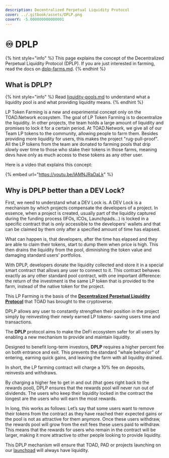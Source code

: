 ```yaml
---
description: Decentralized Perpetual Liquidity Protocol
cover: ../.gitbook/assets/DPLP.png
coverY: -5.000000000000001
---
```


# ♾ DPLP

{% hint style="info" %}
This page explains the concept of the Decentralized Perpetual Liquidity Protocol (DPLP). If you are just interested in farming, read the docs on [dplp-farms.md](../products/farms/dplp-farms.md "mention").
{% endhint %}

## What is DPLP?

{% hint style="info" %}
Read [liquidity-pools.md](../products/padswap/liquidity-pools.md "mention") to understand what a liquidity pool is and what providing liquidity means.
{% endhint %}

LP Token Farming is a new and experimental concept only on the TOAD.Network ecosystem. The goal of LP Token Farming is to decentralize the liquidity. In other projects, the team holds a large amount of liquidity and promises to lock it for a certain period. At TOAD.Network, we give all of our Team LP tokens to the community, allowing people to farm them. Besides providing more liquidity for users, this makes the project "rug-pull-proof". All the LP tokens from the team are donated to farming pools that drip slowly over time to those who stake their tokens in those farms, meaning devs have only as much access to these tokens as any other user.

Here is a video that explains this concept:

{% embed url="https://youtu.be/IAMNJRaDaLk" %}

## Why is DPLP better than a DEV Lock?

First, we need to understand what a DEV Lock is. A DEV Lock is a mechanism by which projects compensate the developers of a project. In essence, when a project is created, usually part of the liquidity captured during the funding process (IFOs, ICOs, Launchpads…) is locked in a specific contract that is _only_ accessible to the developers' wallets and that can be claimed by them only after a specified amount of time has elapsed.

What can happen is, that developers, after the time has elapsed and they are able to claim their tokens, start to dump them when price is high. This then drains the liquidity from the pool, diminishing the token value and damaging standard users' portfolios.

With DPLP, developers donate the liquidity collected and store it in a special smart contract that allows any user to connect to it. This contract behaves exactly as any other standard pool contract, with one important difference: the return of the investment is the same LP token that is provided to the farm, instead of the native token for the project.

This LP Farming is the basis of the [**Decentralized Perpetual Liquidity Protocol**](dplp.md) that TOAD has brought to the cryptoverse.

DPLP allows any user to constantly strengthen their position in the project simply by reinvesting their newly earned LP tokens- saving users time and transactions.

The **DPLP** protocol aims to make the DeFi ecosystem safer for all users by enabling a new mechanism to provide and maintain liquidity.

Designed to benefit long-term investors, **DPLP** requires a higher percent fee on both entrance and exit. This prevents the standard "whale behavior" of entering, earning quick gains, and leaving the farm with all liquidity drained.

In short, the LP farming contract will charge a 10% fee on deposits, reinvests and withdraws.

By charging a higher fee to get in and out (that goes right back to the rewards pool), DPLP ensures that the rewards pool will never run out of dividends. The users who keep their liquidity locked in the contract the longest are the users who will earn the most rewards.

In long, this works as follows: Let’s say that some users want to remove their tokens from the contract as they have reached their expected gains or the pool is not as attractive for them anymore. Once these users withdraw, the rewards pool will grow from the exit fees these users paid to withdraw. This means that the rewards for users who remain in the contract will be larger, making it more attractive to other people looking to provide liquidity.

This DPLP mechanism will ensure that TOAD, PAD or projects launching on our [launchpad](../products/launchpad/ "mention") will always have liquidity.
